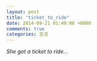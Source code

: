 ```yaml
---
layout: post
title: "ticket_to_ride"
date: 2014-09-21 01:49:08 +0800
comments: true
categories: 生活
---
```

*She got a ticket to ride...*